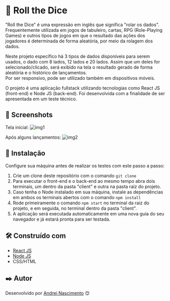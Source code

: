 # 🎲 Roll the Dice

"Roll the Dice" é uma expressão em inglês que significa "rolar os dados". 
Frequentemente utilizada em jogos de tabuleiro, cartas, RPG (Role-Playing Games)
e outros tipos de jogos em que o resultado das ações dos jogadores é determinada de forma aleatória, por meio da rolagem dos dados. 

Neste projeto específico há 3 tipos de dados disponíveis para serem usados, o dado com 8 lados, 12 lados e 20 lados.
Assim que um deles for selecionado/clicado, será exibido na tela o resultado gerado de forma aleatória e o histórico de lançamentos.  
Por ser responsivo, pode ser utilizado também em dispositivos móveis.

O projeto é uma aplicação fullstack utilizando tecnologias como React JS (front-end) e Node JS (back-end).
Foi desenvolvida com a finalidade de ser apresentada em um teste técnico.

## 📸 Screenshots

Tela inicial:
![img1](https://user-images.githubusercontent.com/76922943/227814160-0a7e5a82-3637-4e43-8841-f56e6723dde1.png)

Após alguns lançamentos:
![img2](https://user-images.githubusercontent.com/76922943/227814163-cce7136b-d1e8-4392-8064-c29b2a68f274.png)

## 🔧 Instalação

Configure sua máquina antes de realizar os testes com este passo a passo:

1. Crie um clone deste repositório com o comando `git clone`
2. Para executar o front-end e o back-end ao mesmo tempo abra dois terminais, um dentro da pasta "client" e outra na pasta raíz do projeto.
3. Caso tenha o Node instalado em sua máquina, instale as dependências em ambos os terminais abertos com o comando `npm install`
4. Rode primeiramente o comando `npm start` no terminal da raiz do projeto, e em seguida, no terminal dentro da pasta "client".
5. A aplicação será executada automaticamente em uma nova guia do seu navegador e já estará pronta para ser testada.

## 🛠️ Construído com

* [React JS](https://pt-br.reactjs.org/) 
* [Node JS](https://nodejs.org/en/about)
* CSS/HTML

## ✒️ Autor

Desenvolvido por [Andrei Nascimento](https://gist.github.com/andrei-nascimento) 😊
